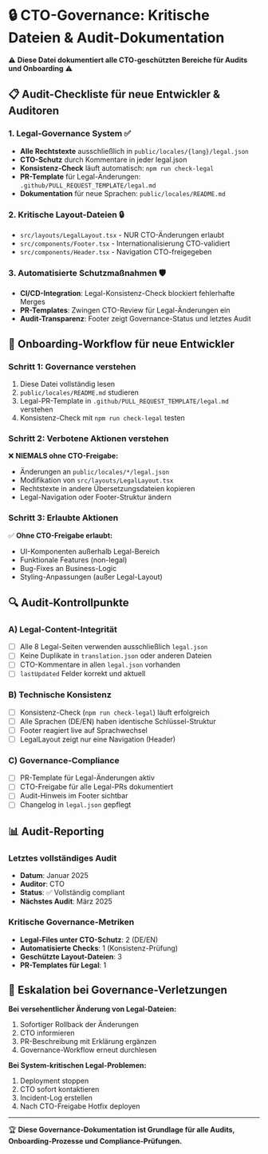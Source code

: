 # 🔒 CTO-Governance: Kritische Dateien & Audit-Dokumentation

⚠️ **Diese Datei dokumentiert alle CTO-geschützten Bereiche für Audits und Onboarding** ⚠️

## 📋 Audit-Checkliste für neue Entwickler & Auditoren

### 1. Legal-Governance System ✅
- **Alle Rechtstexte** ausschließlich in `public/locales/{lang}/legal.json`
- **CTO-Schutz** durch Kommentare in jeder legal.json
- **Konsistenz-Check** läuft automatisch: `npm run check-legal`
- **PR-Template** für Legal-Änderungen: `.github/PULL_REQUEST_TEMPLATE/legal.md`
- **Dokumentation** für neue Sprachen: `public/locales/README.md`

### 2. Kritische Layout-Dateien 🔒
- `src/layouts/LegalLayout.tsx` - NUR CTO-Änderungen erlaubt
- `src/components/Footer.tsx` - Internationalisierung CTO-validiert
- `src/components/Header.tsx` - Navigation CTO-freigegeben

### 3. Automatisierte Schutzmaßnahmen 🛡️
- **CI/CD-Integration**: Legal-Konsistenz-Check blockiert fehlerhafte Merges
- **PR-Templates**: Zwingen CTO-Review für Legal-Änderungen ein
- **Audit-Transparenz**: Footer zeigt Governance-Status und letztes Audit

## 🎯 Onboarding-Workflow für neue Entwickler

### Schritt 1: Governance verstehen
1. Diese Datei vollständig lesen
2. `public/locales/README.md` studieren  
3. Legal-PR-Template in `.github/PULL_REQUEST_TEMPLATE/legal.md` verstehen
4. Konsistenz-Check mit `npm run check-legal` testen

### Schritt 2: Verbotene Aktionen verstehen
❌ **NIEMALS ohne CTO-Freigabe:**
- Änderungen an `public/locales/*/legal.json`
- Modifikation von `src/layouts/LegalLayout.tsx`
- Rechtstexte in andere Übersetzungsdateien kopieren
- Legal-Navigation oder Footer-Struktur ändern

### Schritt 3: Erlaubte Aktionen
✅ **Ohne CTO-Freigabe erlaubt:**
- UI-Komponenten außerhalb Legal-Bereich
- Funktionale Features (non-legal)
- Bug-Fixes an Business-Logic
- Styling-Anpassungen (außer Legal-Layout)

## 🔍 Audit-Kontrollpunkte

### A) Legal-Content-Integrität
- [ ] Alle 8 Legal-Seiten verwenden ausschließlich `legal.json`
- [ ] Keine Duplikate in `translation.json` oder anderen Dateien
- [ ] CTO-Kommentare in allen `legal.json` vorhanden
- [ ] `lastUpdated` Felder korrekt und aktuell

### B) Technische Konsistenz
- [ ] Konsistenz-Check (`npm run check-legal`) läuft erfolgreich
- [ ] Alle Sprachen (DE/EN) haben identische Schlüssel-Struktur
- [ ] Footer reagiert live auf Sprachwechsel
- [ ] LegalLayout zeigt nur eine Navigation (Header)

### C) Governance-Compliance  
- [ ] PR-Template für Legal-Änderungen aktiv
- [ ] CTO-Freigabe für alle Legal-PRs dokumentiert
- [ ] Audit-Hinweis im Footer sichtbar
- [ ] Changelog in `legal.json` gepflegt

## 📊 Audit-Reporting

### Letztes vollständiges Audit
- **Datum**: Januar 2025
- **Auditor**: CTO
- **Status**: ✅ Vollständig compliant
- **Nächstes Audit**: März 2025

### Kritische Governance-Metriken
- **Legal-Files unter CTO-Schutz**: 2 (DE/EN)
- **Automatisierte Checks**: 1 (Konsistenz-Prüfung)
- **Geschützte Layout-Dateien**: 3
- **PR-Templates für Legal**: 1

## 🚨 Eskalation bei Governance-Verletzungen

**Bei versehentlicher Änderung von Legal-Dateien:**
1. Sofortiger Rollback der Änderungen
2. CTO informieren  
3. PR-Beschreibung mit Erklärung ergänzen
4. Governance-Workflow erneut durchlesen

**Bei System-kritischen Legal-Problemen:**
1. Deployment stoppen
2. CTO sofort kontaktieren
3. Incident-Log erstellen
4. Nach CTO-Freigabe Hotfix deployen

---

🏆 **Diese Governance-Dokumentation ist Grundlage für alle Audits, Onboarding-Prozesse und Compliance-Prüfungen.**